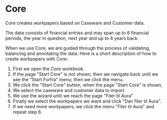 # Core

Core creates workpapers based on Caseware and Customer data.

The data consists of financial entries and may span up to 6 financial periods, the year in question, next year and up to 4 years back.

When we use Core, we are guided through the process of validating, balancing and annotating the data. Here is a short description of how to create workpapers with Core:

1) First we open the Core workbook.
2) If the page "Start Core" is not shown, then we navigate back until we see the "Start Forfra" menu; then we click the menu.
3) We click the "Start Core" button, when the page "Start Core" is shown, 
4) We select the caseware and customer data to import.
5) We use the wizard until we  reach the page "Filer til Aura"
6) Finally we select the workpapers we want and click "Dan filer til Aura".
7) If we need more workpapers, we click the menu "Filer til Aura" and repeat step 6.
